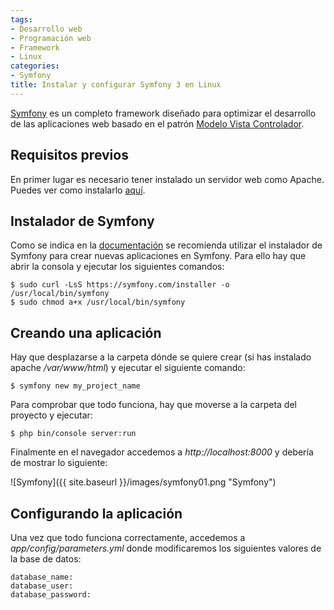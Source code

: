 ```yaml
---
tags:
- Desarrollo web
- Programación web
- Framework
- Linux
categories:
- Symfony
title: Instalar y configurar Symfony 3 en Linux
---
```

[Symfony](http://symfony.com/) es un completo framework diseñado para optimizar el desarrollo de las aplicaciones web basado en el patrón [Modelo Vista Controlador](https://es.wikipedia.org/wiki/Modelo%E2%80%93vista%E2%80%93controlador).

## Requisitos previos

En primer lugar es necesario tener instalado un servidor web como Apache. Puedes ver como instalarlo [aquí](http://selmanarriaga.link/blog/es/2016/04/instalar-lamp-en-ubuntu-16-04/).

## Instalador de Symfony

Como se indica en la [documentación](http://symfony.com/doc/current/book/installation.html) se recomienda utilizar el instalador de Symfony para crear nuevas aplicaciones en Symfony. Para ello hay que abrir la consola y ejecutar los siguientes comandos:

```shell
$ sudo curl -LsS https://symfony.com/installer -o /usr/local/bin/symfony
$ sudo chmod a+x /usr/local/bin/symfony
```

## Creando una aplicación

Hay que desplazarse a la carpeta dónde se quiere crear (si has instalado apache */var/www/html*) y ejecutar el siguiente comando:

```shell
$ symfony new my_project_name
```

Para comprobar que todo funciona, hay que moverse a la carpeta del proyecto y ejecutar:

```shell
$ php bin/console server:run
```

Finalmente en el navegador accedemos a *http://localhost:8000* y debería de mostrar lo siguiente:

![Symfony]({{ site.baseurl }}/images/symfony01.png "Symfony")

## Configurando la aplicación

Una vez que todo funciona correctamente, accedemos a *app/config/parameters.yml* donde modificaremos los siguientes valores de la base de datos:

```shell
database_name:
database_user:
database_password:
```

